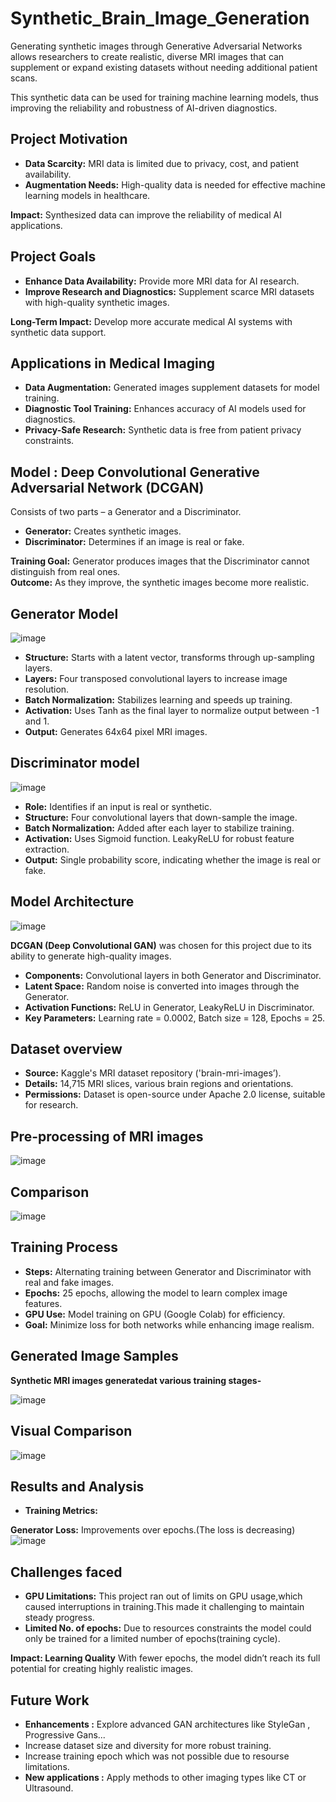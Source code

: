 # Synthetic_Brain_Image_Generation
Generating synthetic images through Generative Adversarial
Networks allows researchers to create realistic, diverse MRI
images that can supplement or expand existing datasets
without needing additional patient scans.

This synthetic data can be used for training machine learning models, thus improving the reliability and robustness of AI-driven diagnostics.
## Project Motivation
- **Data Scarcity:**  MRI data is limited due to privacy, cost, and patient availability.
- **Augmentation Needs:**  High-quality data is needed for effective machine learning models in healthcare.

**Impact:** Synthesized data can improve the reliability of medical AI applications.

## Project Goals
- **Enhance Data Availability:**  Provide more MRI data for AI research.
- **Improve Research and Diagnostics:**  Supplement scarce MRI datasets with high-quality synthetic images.

**Long-Term Impact:**  Develop more accurate medical AI systems with synthetic data support.

## Applications in Medical Imaging
- **Data Augmentation:** Generated images supplement datasets for model training.
- **Diagnostic Tool Training:** Enhances accuracy of AI models used for diagnostics.
- **Privacy-Safe Research:** Synthetic data is free from patient privacy constraints.

## Model : Deep Convolutional Generative Adversarial Network (DCGAN)
Consists of two parts – a Generator and a Discriminator.
- **Generator:** Creates synthetic images.
- **Discriminator:** Determines if an image is real or fake.

**Training Goal:** Generator produces images that the Discriminator cannot distinguish from real ones.                                                                                                               
**Outcome:** As they improve, the synthetic images become more realistic.
## Generator Model
![image](https://github.com/user-attachments/assets/b05bc906-414b-49e6-ab29-74d7d3997b48)

- **Structure:** Starts with a latent vector, transforms through up-sampling layers.
- **Layers:** Four transposed convolutional layers to increase image resolution.
- **Batch Normalization:** Stabilizes learning and speeds up training.
- **Activation:** Uses Tanh as the final layer to normalize output between -1 and 1.
- **Output:** Generates 64x64 pixel MRI images.
  
## Discriminator model
![image](https://github.com/user-attachments/assets/7bc7b1b2-69f0-409f-99bd-a4ceb85ff4c2)

- **Role:** Identifies if an input is real or synthetic.
- **Structure:** Four convolutional layers that down-sample the image.
- **Batch Normalization:** Added after each layer to stabilize training.
- **Activation:** Uses Sigmoid function. LeakyReLU for robust feature extraction. 
- **Output:** Single probability score, indicating whether the image is real or fake.
  
## Model Architecture


![image](https://github.com/user-attachments/assets/391cebe0-3f95-4a58-8e1a-fa238796551c)

**DCGAN (Deep Convolutional GAN)** was chosen for this project due to its ability to generate high-quality images.

- **Components:**  Convolutional layers in both Generator and Discriminator.
- **Latent Space:**  Random noise is converted into images through the Generator.
- **Activation Functions:**  ReLU in Generator, LeakyReLU in Discriminator.
- **Key Parameters:**  Learning rate = 0.0002,  Batch size = 128,   Epochs = 25.
  

## Dataset overview
- **Source:** Kaggle's MRI dataset repository ('brain-mri-images’).
- **Details:** 14,715 MRI slices, various brain regions and orientations.
- **Permissions:** Dataset is open-source under Apache 2.0 license, suitable for research.
  
  
## Pre-processing of MRI images

![image](https://github.com/user-attachments/assets/18c110ee-e5da-4379-9fd7-9f4541a8848f)

## Comparison 

![image](https://github.com/user-attachments/assets/6e181c79-bbd8-4c42-bf00-7ea2bf55cf6e)
## Training Process
- **Steps:** Alternating training between Generator and Discriminator with real and fake images.
- **Epochs:** 25 epochs, allowing the model to learn complex image features.
- **GPU Use:** Model training on GPU (Google Colab) for efficiency.
- **Goal:** Minimize loss for both networks while enhancing image realism.
  
## Generated Image Samples

**Synthetic MRI images generatedat various training stages-**

![image](https://github.com/user-attachments/assets/14352e66-2ff1-440f-9789-9f8c2fa870c6)
## Visual Comparison
![image](https://github.com/user-attachments/assets/b43e1699-4b31-47da-94ec-5cfdea6925a8)
## Results and Analysis
- **Training Metrics:**

**Generator Loss:** Improvements over epochs.(The loss is decreasing)
![image](https://github.com/user-attachments/assets/f628741b-27cc-4877-9870-9b3db7b30e5b)
## Challenges faced
- **GPU Limitations:** This project ran out of limits on GPU usage,which caused interruptions in training.This made it challenging to maintain steady progress.
- **Limited No. of epochs:** Due to resources constraints the model could only be trained for a limited number of epochs(training cycle).

**Impact:  Learning Quality**
With fewer epochs, the model didn’t reach its full potential for creating highly realistic images.
## Future Work
- **Enhancements :** Explore advanced GAN architectures like StyleGan , Progressive Gans...
- Increase dataset size and diversity for more robust training.
- Increase training epoch which was not possible due to resourse limitations.
- **New applications :** Apply methods to other imaging types like CT or Ultrasound.
